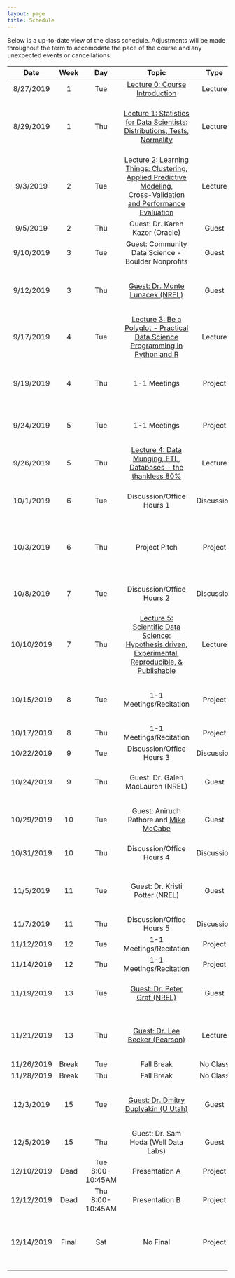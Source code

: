 ```yaml
---
layout: page
title: Schedule
---
```


Below is a up-to-date view of the class schedule. Adjustments will be made throughout the term to accomodate the pace of the course and any unexpected events or cancellations.

**Date**|**Week**|**Day**|**Topic**|**Type**|**Assignment**|**Due**
:-----:|:-----:|:-----:|:-----:|:-----:|:-----:|:-----:
8/27/2019|1|Tue|[Lecture 0: Course Introduction](https://docs.google.com/presentation/d/1nGcUFW1eMshMngKgJ3I6yVREEP6hEP5AnzhwOq6PI1U/edit?usp=sharing)|Lecture|Assignment 0: Fork Repo| 
8/29/2019|1|Thu|[Lecture 1: Statistics for Data Scientists: Distributions, Tests, Normality](https://docs.google.com/presentation/d/14wiSgjc-4IOU2Mb93ajp5QoOs3nhY-83UxWjK5DjIBQ/edit?usp=sharing)|Lecture| Textbook Reading: Applied Predictive Modeling pages 1-26| 
9/3/2019|2|Tue|[Lecture 2: Learning Things: Clustering, Applied Predictive Modeling, <br/>Cross-Validation and Performance Evaluation](https://docs.google.com/presentation/d/1etVTkAnQvjLA3-JyjRIGqrJUcZdrusSpinQ2AYHmfpU/edit?usp=sharing)|Lecture| Textbook Reading: (See Slides)|Assignment 0: Fork Repo
9/5/2019|2|Thu|Guest: Dr. Karen Kazor (Oracle)|Guest| | 
9/10/2019|3|Tue|Guest: Community Data Science - Boulder Nonprofits|Guest| [Sign up for a 1-1 Meeting Slot](https://appoint.ly/s/dsprojects/1-1)| 
9/12/2019|3|Thu|[Guest: Dr. Monte Lunacek (NREL)](https://docs.google.com/presentation/d/1NtWBjQBNEhI-vMZCT3q0QltomflwYQFC3TWMeKUTarU/edit?usp=sharing)|Guest| Assignment 1: Project Ideas & Research Questions | 
9/17/2019|4|Tue|[Lecture 3: Be a Polyglot - Practical Data Science <br/>Programming in Python and R](https://docs.google.com/presentation/d/10ObNdg-TKQHaWdmloHsfdFfgwA7ae7_QNXKT9x_1uuk/edit?usp=sharing)|Lecture| | 
9/19/2019|4|Thu|1-1 Meetings|Project|Reading 1: Regression| Assignment 1: Project Ideas & Research Questions
9/24/2019|5|Tue|1-1 Meetings|Project| Assignment 2: Data Prep and Methods Plan | 
9/26/2019|5|Thu|[Lecture 4: Data Munging, ETL, Databases - the thankless 80%](https://docs.google.com/presentation/d/1qx52mQdkOUvUwC6ybzciemfK1mLZDfQJNw_YGRD5J_k/edit?usp=sharing)|Lecture|[Assignment 3: 1-slide pitch](https://docs.google.com/presentation/d/1uMkUP0nezLKsI5AvFMoTfQ96WywtTgEvxPx4gKjRfVE/edit#slide=id.g63928dafca_0_0)|
10/1/2019|6|Tue|Discussion/Office Hours 1|Discussion|Reading 2: Classification and Clustering|Reading 1 
10/3/2019|6|Thu|Project Pitch|Project||Assignment 2+3: Data Prep, Methods Plan & 1-slide pitch
10/8/2019|7|Tue|Discussion/Office Hours 2|Discussion|Assignment 4: Draft Results & Code|Reading 2
10/10/2019|7|Thu|[Lecture 5: Scientific Data Science: Hypothesis driven, <br/>Experimental, Reproducible, & Publishable](https://docs.google.com/presentation/d/1do0C39sKTMvCNauPkb7ibaLtiog10sicR0odVrioLR8/edit?usp=sharing)|Lecture| | 
10/15/2019|8|Tue|1-1 Meetings/Recitation|Project|Reading 3: Visualization and <br/>Knowledge Discovery|
10/17/2019|8|Thu|1-1 Meetings/Recitation|Project| | 
10/22/2019|9|Tue|Discussion/Office Hours 3|Discussion| | Reading 3
10/24/2019|9|Thu|Guest: Dr. Galen MacLauren (NREL)|Guest|Reading 4: Geospatial Analysis|Assignment 4: Draft Results & Code
10/29/2019|10|Tue|Guest: Anirudh Rathore and [Mike McCabe](https://drive.google.com/open?id=1jwj4CTDYExF3PHckXZNl4L74xgVKueqH)|Guest| Assignment 5: Draft Paper: Data and Methods| 
10/31/2019|10|Thu|Discussion/Office Hours 4|Discussion|Reading 5: Deep Neural Networks|Reading 4
11/5/2019|11|Tue|Guest: Dr. Kristi Potter (NREL)|Guest|Assignment 6: Draft Paper: Results| Assignment 5: Draft Paper: Data and Methods
11/7/2019|11|Thu|Discussion/Office Hours 5|Discussion| |Reading 5
11/12/2019|12|Tue|1-1 Meetings/Recitation|Project||
11/14/2019|12|Thu|1-1 Meetings/Recitation|Project| | 
11/19/2019|13|Tue|[Guest: Dr. Peter Graf (NREL)](https://drive.google.com/file/d/1ayG8cAk3iWdfAa9fQxeBZ1VGbIQBYE6s/view?usp=sharing)|Guest| | Assignment 6: Draft Paper: Results
11/21/2019|13|Thu|[Guest: Dr. Lee Becker (Pearson)](https://drive.google.com/file/d/1UyUmTMD63A-GZ6mMiyG3YbobGuVixkNm/view?usp=sharing)|Lecture| Assignment 7: Full Rough Draft of Paper & Presentation |
11/26/2019|Break|Tue|Fall Break|No Class| | 
11/28/2019|Break|Thu|Fall Break|No Class| | 
12/3/2019|15|Tue|[Guest: Dr. Dmitry Duplyakin (U Utah)](https://drive.google.com/file/d/1VbCvnsgoL71ZA5mZkaHkB48x0Zn82tZN/view?usp=sharing)|Guest|Assignment 8: Final Paper, Code & Presentation| Assignment 7: Full Rough Draft of Paper & Presentation
12/5/2019|15|Thu|Guest: Dr. Sam Hoda (Well Data Labs)|Guest| | 
12/10/2019|Dead|Tue 8:00-10:45AM|Presentation A|Project| |Assignment 8: Presentation
12/12/2019|Dead|Thu 8:00-10:45AM|Presentation B|Project| | 
12/14/2019|Final|Sat|No Final|Project| |Assignment 8: Final Paper & Code (Due 11:59PM on 12/14)
